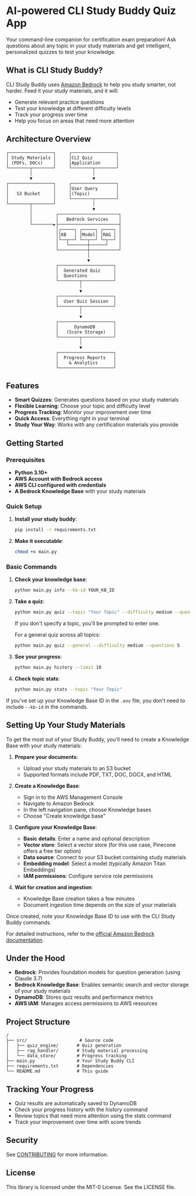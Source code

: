 # AI-powered CLI Study Buddy Quiz App

Your command-line companion for certification exam preparation! Ask questions about any topic in your study materials and get intelligent, personalized quizzes to test your knowledge.

## What is CLI Study Buddy?

CLI Study Buddy uses [Amazon Bedrock](https://docs.aws.amazon.com/bedrock/latest/userguide/what-is-bedrock.html?trk=861fe434-89a6-4c2a-ac1f-9a898d3f87f7&sc_channel=el) to help you study smarter, not harder. Feed it your study materials, and it will:
- Generate relevant practice questions
- Test your knowledge at different difficulty levels
- Track your progress over time
- Help you focus on areas that need more attention

## Architecture Overview

```
┌─────────────────┐     ┌─────────────────┐
│ Study Materials │     │CLI Quiz         │
│ (PDFs, DOCs)    │     │Application      │
└────────┬────────┘     └────────┬────────┘
         │                       │
         ▼                       ▼
┌─────────────────┐     ┌─────────────────┐
│                 │     │User Query       │
│   S3 Bucket     │     │(Topic)          │
│                 │     └────────┬────────┘
└────────┬────────┘              │
         │                       ▼
         │         ┌───────────────────────┐
         │         │   Bedrock Services    │
         └────────►├───────────────────────┤
                   │┌─────┐ ┌─────┐ ┌────┐ │
                   ││KB   │ │Model│ │RAG │ │
                   │└──┬──┘ └──┬──┘ └─┬──┘ │
                   │   └───────┼──────┘    │
                   └───────────┼───────────┘
                               │
                               ▼
                   ┌─────────────────────┐
                   │  Generated Quiz     │
                   │  Questions          │
                   └────────┬────────────┘
                            │
                            ▼
                   ┌─────────────────────┐
                   │  User Quiz Session  │
                   └────────┬────────────┘
                            │
                            ▼
                   ┌─────────────────────┐
                   │      DynamoDB       │
                   │   (Score Storage)   │
                   └────────┬────────────┘
                            │
                            ▼
                   ┌─────────────────────┐
                   │  Progress Reports   │
                   │    & Analytics      │
                   └─────────────────────┘
```

## Features

- **Smart Quizzes**: Generates questions based on your study materials
- **Flexible Learning**: Choose your topic and difficulty level
- **Progress Tracking**: Monitor your improvement over time
- **Quick Access**: Everything right in your terminal
- **Study Your Way**: Works with any certification materials you provide

## Getting Started

### Prerequisites

- **Python 3.10+**
- **AWS Account with Bedrock access**
- **AWS CLI configured with credentials**
- **A Bedrock Knowledge Base** with your study materials

### Quick Setup

1. **Install your study buddy**:
   ```bash
   pip install -r requirements.txt
   ```

2. **Make it executable**:
   ```bash
   chmod +x main.py
   ```

### Basic Commands

1. **Check your knowledge base**:
   ```bash
   python main.py info --kb-id YOUR_KB_ID
   ```

2. **Take a quiz**:
   ```bash
   python main.py quiz --topic "Your Topic" --difficulty medium --questions 5
   ```
   If you don't specify a topic, you'll be prompted to enter one.
   
   For a general quiz across all topics:
   ```bash
   python main.py quiz --general --difficulty medium --questions 5
   ```

3. **See your progress**:
   ```bash
   python main.py history --limit 10
   ```

4. **Check topic stats**:
   ```bash
   python main.py stats --topic "Your Topic"
   ```

If you've set up your Knowledge Base ID in the `.env` file, you don't need to include `--kb-id` in the commands.

## Setting Up Your Study Materials

To get the most out of your Study Buddy, you'll need to create a Knowledge Base with your study materials:

1. **Prepare your documents**:
   - Upload your study materials to an S3 bucket
   - Supported formats include PDF, TXT, DOC, DOCX, and HTML

2. **Create a Knowledge Base**:
   - Sign in to the AWS Management Console
   - Navigate to Amazon Bedrock
   - In the left navigation pane, choose Knowledge bases
   - Choose "Create knowledge base"

3. **Configure your Knowledge Base**:
   - **Basic details**: Enter a name and optional description
   - **Vector store**: Select a vector store (for this use case, Pinecone offers a free tier option)
   - **Data source**: Connect to your S3 bucket containing study materials
   - **Embedding model**: Select a model (typically Amazon Titan Embeddings)
   - **IAM permissions**: Configure service role permissions

4. **Wait for creation and ingestion**:
   - Knowledge Base creation takes a few minutes
   - Document ingestion time depends on the size of your materials

Once created, note your Knowledge Base ID to use with the CLI Study Buddy commands.

For detailed instructions, refer to the [official Amazon Bedrock documentation](https://docs.aws.amazon.com/bedrock/latest/userguide/knowledge-base.html?trk=861fe434-89a6-4c2a-ac1f-9a898d3f87f7&sc_channel=el).

## Under the Hood

- **Bedrock**: Provides foundation models for question generation (using Claude 3.7)
- **Bedrock Knowledge Base**: Enables semantic search and vector storage of your study materials
- **DynamoDB**: Stores quiz results and performance metrics
- **AWS IAM**: Manages access permissions to AWS resources

## Project Structure

```
/
├── src/                    # Source code
│   ├── quiz_engine/       # Quiz generation
│   ├── rag_handler/       # Study material processing
│   └── data_store/        # Progress tracking
├── main.py                # Your Study Buddy CLI
├── requirements.txt       # Dependencies
└── README.md              # This guide
```

## Tracking Your Progress

- Quiz results are automatically saved to DynamoDB
- Check your progress history with the history command
- Review topics that need more attention using the stats command
- Track your improvement over time with score trends

## Security

See [CONTRIBUTING](CONTRIBUTING.md#security-issue-notifications) for more information.

## License

This library is licensed under the MIT-0 License. See the LICENSE file.
